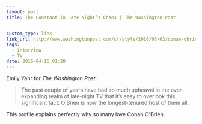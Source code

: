 ```yaml
---
layout: post
title: The Constant in Late Night’s Chaos | The Washington Post


custom_type: link
link_url: http://www.washingtonpost.com/sf/style/2016/03/03/conan-obrien/
tags:
  - interview
  - TV
date: 2016-04-15 01:20
---
```

Emily Yahr for *The Washington Post*:

> The past couple of years have had so much upheaval in the ever-expanding realm of late-night TV that it’s easy to overlook this significant fact: O’Brien is now the longest-tenured host of them all.

This profile explains perfectly why so many love Conan O'Brien.
